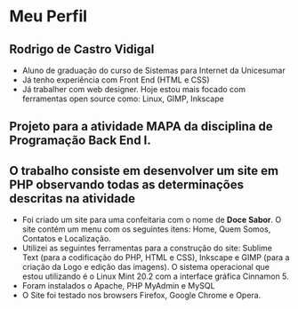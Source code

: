 <h1>Meu Perfil</h1>
<h2>Rodrigo de Castro Vidigal</h2>
<ul>
  <li>Aluno de graduação do curso de Sistemas para Internet da Unicesumar</li>
  <li>Já tenho experiência com Front End (HTML e CSS)</li>
  <li>Já trabalher com web designer. Hoje estou mais focado com ferramentas open source como: Linux, GIMP, Inkscape</li>
</ul>

<h2><strong>Projeto para a atividade MAPA da disciplina de Programação Back End I.</strong></h2>
<h2>O trabalho consiste em desenvolver um site em PHP observando todas as determinações descritas na atividade</h2> 
<ul>
  <li>Foi criado um site para uma confeitaria com o nome de <strong>Doce Sabor</strong>. O site contém um menu com os seguintes itens: Home, Quem Somos, Contatos e Localização.</li>
  <li>Utilizei as seguintes ferramentas para a construção do site: Sublime Text (para a codificação do PHP, HTML e CSS), Inkscape e GIMP (para a criação da Logo e  edição das imagens). O sistema operacional que estou utilizando é o Linux Mint 20.2 com a interface gráfica Cinnamon 5.</li>
  <li>Foram instalados o Apache, PHP MyAdmin e MySQL</li>
  <li>O Site foi testado nos browsers Firefox, Google Chrome e Opera.</li>
</ul>

